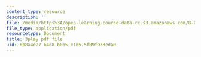 ```yaml
---
content_type: resource
description: ''
file: /media/https%3A/open-learning-course-data-rc.s3.amazonaws.com/8-03sc-physics-iii-vibrations-and-waves-fall-2016/6b8a4c2764d8b0b5e1b55f09f933eda0_mqhO9GT8hD4.pdf
file_type: application/pdf
resourcetype: Document
title: 3play pdf file
uid: 6b8a4c27-64d8-b0b5-e1b5-5f09f933eda0
---
```

